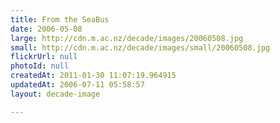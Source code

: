 ```yaml
---
title: From the SeaBus
date: 2006-05-08
large: http://cdn.m.ac.nz/decade/images/20060508.jpg
small: http://cdn.m.ac.nz/decade/images/small/20060508.jpg
flickrUrl: null
photoId: null
createdAt: 2011-01-30 11:07:19.964915
updatedAt: 2006-07-11 05:58:57
layout: decade-image

---
```


